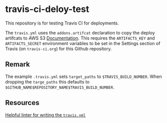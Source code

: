 # travis-ci-deloy-test

This repository is for testing Travis CI for deployments.

The `travis.yml` uses the `addons.artifcat` declaration to copy the deploy
artifcats to AWS S3
[Documentation](https://docs.travis-ci.com/user/uploading-artifacts/).
This requires the `ARTIFACTS_KEY` and `ARTIFACTS_SECRET` environment
variables to be set in the Settings section of Travis (on `travis-ci.org`)
for this Github repository.

## Remark
The example `.travis.yml` sets `target_paths` to `$TRAVIS_BUILD_NUMBER`. When
dropping the `targe_paths` this defaults to `$GITHUB_NAME$REPOSITORY_NAME$TRAVIS_BUILD_NUMBER`.

## Resources
[Helpful linter for writing the `travis.yml`](https://lint.travis-ci.org/)
